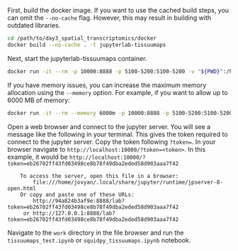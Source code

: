First, build the docker image. If you want to use the cached build steps, you can omit the `--no-cache` flag. However, this may result in building with outdated libraries.

```bash
cd /path/to/day3_spatial_transcriptomics/docker
docker build --no-cache . -t jupyterlab-tissuumaps
```

Next, start the jupyterlab-tissuumaps container. 

```bash
docker run -it --rm -p 10000:8888 -p 5100-5200:5100-5200 -v "${PWD}":/home/jovyan/work jupyterlab-tissuumaps

```

If you have memory issues, you can increase the maximum memory allocation using the `--memory` option. For example, if you want to allow up to 6000 MB of memory:

```bash
docker run -it --rm --memory 6000m -p 10000:8888 -p 5100-5200:5100-5200 -v "${PWD}":/home/jovyan/work jupyterlab-tissuumaps
```

Open a web browser and connect to the jupyter server. You will see a message like the following in your terminal. This gives the token required to connect to the jupyter server. Copy the token following `?token=`. In your browser navigate to `http://localhost:10000/?token=<token>`. In this example, it would be `http://localhost:10000/?token=eb26702ff43fd03498ce8b78f49dba2eded58d903aaa7f42`

```
    To access the server, open this file in a browser:
        file:///home/jovyan/.local/share/jupyter/runtime/jpserver-8-open.html
    Or copy and paste one of these URLs:
        http://94a824b3af9e:8888/lab?token=eb26702ff43fd03498ce8b78f49dba2eded58d903aaa7f42
     or http://127.0.0.1:8888/lab?token=eb26702ff43fd03498ce8b78f49dba2eded58d903aaa7f42

```

Navigate to the `work` directory in the file browser and run the `tissuumaps_test.ipynb` or `squidpy_tissuumaps.ipynb` notebook.
